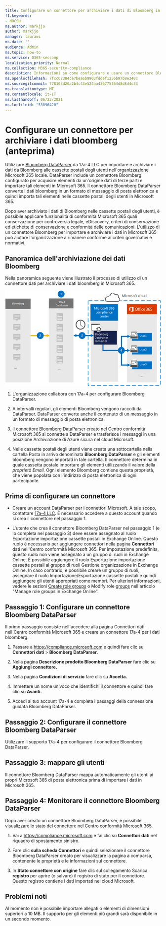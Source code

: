 ```yaml
---
title: Configurare un connettore per archiviare i dati di Bloomberg in Microsoft 365
f1.keywords:
- NOCSH
ms.author: markjjo
author: markjjo
manager: laurawi
ms.date: ''
audience: Admin
ms.topic: how-to
ms.service: O365-seccomp
localization_priority: Normal
ms.collection: M365-security-compliance
description: Informazioni su come configurare e usare un connettore Bloomberg DataParser 17a-4 per importare e archiviare i dati di Bloomberg in Microsoft 365.
ms.openlocfilehash: 7fcc02384ce7bea6b9903fddef1256b97b8e340c
ms.sourcegitcommit: 778103d20a2b4c43e524aa436775764d8d8d4c33
ms.translationtype: MT
ms.contentlocale: it-IT
ms.lasthandoff: 06/23/2021
ms.locfileid: "53096420"
---
```

# <a name="set-up-a-connector-to-archive-bloomberg-data-preview"></a>Configurare un connettore per archiviare i dati bloomberg (anteprima)

Utilizzare [Bloomberg DataParser](https://www.17a-4.com/Bloomberg-dataparser/) da 17a-4 LLC per importare e archiviare i dati da Bloomberg alle cassette postali degli utenti nell'organizzazione Microsoft 365 locale. DataParser include un connettore Bloomberg configurato per acquisire elementi da un'origine dati di terze parti e importare tali elementi in Microsoft 365. Il connettore Bloomberg DataParser converte i dati bloomberg in un formato di messaggio di posta elettronica e quindi importa tali elementi nelle cassette postali degli utenti in Microsoft 365.

Dopo aver archiviato i dati di Bloomberg nelle cassette postali degli utenti, è possibile applicare funzionalità di conformità Microsoft 365 quali conservazione per controversia legale, eDiscovery, criteri di conservazione ed etichette di conservazione e conformità delle comunicazioni. L'utilizzo di un connettore Bloomberg per importare e archiviare i dati in Microsoft 365 può aiutare l'organizzazione a rimanere conforme ai criteri governativi e normativi.

## <a name="overview-of-archiving-bloomberg-data"></a>Panoramica dell'archiviazione dei dati Bloomberg

Nella panoramica seguente viene illustrato il processo di utilizzo di un connettore dati per archiviare i dati bloomberg in Microsoft 365.

![Flusso di lavoro di archiviazione per i dati bloomberg dalla 17a alla 4](../media/BloombergDataParserConnectorWorkflow.png)

1. L'organizzazione collabora con 17a-4 per configurare Bloomberg DataParser.

2. A intervalli regolari, gli elementi Bloomberg vengono raccolti da DataParser. DataParser converte anche il contenuto di un messaggio in un formato di messaggio di posta elettronica.

3. Il connettore Bloomberg DataParser creato nel Centro conformità Microsoft 365 si connette a DataParser e trasferisce i messaggi in una posizione Archiviazione di Azure sicura nel cloud Microsoft.

4. Nelle cassette postali degli utenti viene creata una sottocartella nella cartella Posta in arrivo denominata **Bloomberg DataParser** e gli elementi bloomberg vengono importati in tale cartella. Il connettore determina in quale cassetta postale importare gli elementi utilizzando il valore della *proprietà Email.* Ogni elemento Bloomberg contiene questa proprietà, che viene popolata con l'indirizzo di posta elettronica di ogni partecipante.

## <a name="before-you-set-up-a-connector"></a>Prima di configurare un connettore

- Creare un account DataParser per i connettori Microsoft. A tale scopo, contattare [17a-4 LLC](https://www.17a-4.com/contact/). È necessario accedere a questo account quando si crea il connettore nel passaggio 1.

- L'utente che crea il connettore Bloomberg DataParser nel passaggio 1 (e lo completa nel passaggio 3) deve essere assegnato al ruolo Esportazione importazione cassette postali in Exchange Online. Questo ruolo è necessario per aggiungere connettori nella pagina **Connettori** dati nell'Centro conformità Microsoft 365. Per impostazione predefinita, questo ruolo non viene assegnato a un gruppo di ruoli in Exchange Online. È possibile aggiungere il ruolo Esportazione importazione cassette postali al gruppo di ruoli Gestione organizzazione in Exchange Online. In caso contrario, è possibile creare un gruppo di ruoli, assegnare il ruolo Importazione/Esportazione cassette postali e quindi aggiungere gli utenti appropriati come membri. Per ulteriori informazioni, vedere le sezioni [Create role groups](/Exchange/permissions-exo/role-groups#create-role-groups) o Modify role [groups](/Exchange/permissions-exo/role-groups#modify-role-groups) nell'articolo "Manage role groups in Exchange Online".

## <a name="step-1-set-up-a-bloomberg-dataparser-connector"></a>Passaggio 1: Configurare un connettore Bloomberg DataParser

Il primo passaggio consiste nell'accedere alla pagina Connettori dati nell'Centro conformità Microsoft 365 e creare un connettore 17a-4 per i dati bloomberg.

1. Passare a <https://compliance.microsoft.com> e quindi fare clic su **Connettori dati**  >  **Bloomberg DataParser**.

2. Nella pagina **Descrizione prodotto Bloomberg DataParser** fare clic su **Aggiungi connettore.**

3. Nella pagina **Condizioni di servizio** fare clic su **Accetta.**

4. Immettere un nome univoco che identifichi il connettore e quindi fare clic su **Avanti.**

5. Accedi al tuo account 17a-4 e completa i passaggi della connessione guidata Bloomberg DataParser.

## <a name="step-2-configure-the-bloomberg-dataparser-connector"></a>Passaggio 2: Configurare il connettore Bloomberg DataParser

Utilizzare il supporto 17a-4 per configurare il connettore Bloomberg DataParser.

## <a name="step-3-map-users"></a>Passaggio 3: mappare gli utenti

Il connettore Bloomberg DataParser mappa automaticamente gli utenti ai propri Microsoft 365 di posta elettronica prima di importare i dati in Microsoft 365.

## <a name="step-4-monitor-the-bloomberg-dataparser-connector"></a>Passaggio 4: Monitorare il connettore Bloomberg DataParser

Dopo aver creato un connettore Bloomberg DataParser, è possibile visualizzare lo stato del connettore nel Centro conformità Microsoft 365.

1. Vai a <https://compliance.microsoft.com> e fai clic su **Connettori dati** nel riquadro di spostamento sinistro.

2. Fare clic **sulla scheda Connettori** e quindi selezionare il connettore Bloomberg DataParser creato per visualizzare la pagina a comparsa, contenente le proprietà e le informazioni sul connettore.

3. In **Stato connettore con origine** fare clic sul collegamento Scarica **registro** per aprire (o salvare) il registro di stato per il connettore. Questo registro contiene i dati importati nel cloud Microsoft.

## <a name="known-issues"></a>Problemi noti

Al momento non è possibile importare allegati o elementi di dimensioni superiori a 10 MB. Il supporto per gli elementi più grandi sarà disponibile in un secondo momento.
